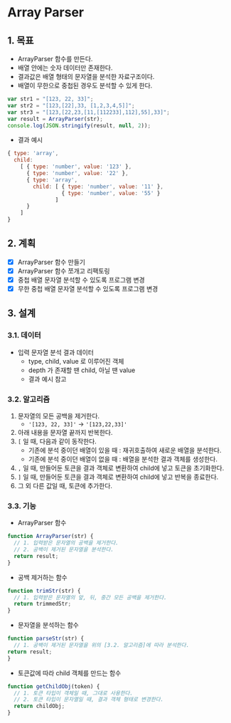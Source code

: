 # Array Parser

## 1. 목표

- ArrayParser 함수를 만든다.
- 배열 안에는 숫자 데이터만 존재한다.
- 결과값은 배열 형태의 문자열을 분석한 자료구조이다.
- 배열이 무한으로 중첩된 경우도 분석할 수 있게 한다.

```javascript
var str1 = "[123, 22, 33]";
var str2 = "[123,[22],33, [1,2,3,4,5]]";
var str3 = "[123,[22,23,[11,[112233],112],55],33]";
var result = ArrayParser(str);
console.log(JSON.stringify(result, null, 2));
```

- 결과 예시

```javascript
{ type: 'array',
  child:
    [ { type: 'number', value: '123' },
      { type: 'number', value: '22' },
      { type: 'array',
        child: [ { type: 'number', value: '11' },
                 { type: 'number', value: '55' }
               ] 
      }
    ] 
}
```

## 2. 계획

- [x] ArrayParser 함수 만들기
- [x] ArrayParser 함수 쪼개고 리팩토링
- [x] 중첩 배열 문자열 분석할 수 있도록 프로그램 변경
- [x] 무한 중첩 배열 문자열 분석할 수 있도록 프로그램 변경

## 3. 설계

### 3.1. 데이터

* 입력 문자열 분석 결과 데이터
  - type, child, value 로 이루어진 객체
  - depth 가 존재할 땐 child, 아닐 땐 value
  - 결과 예시 참고

### 3.2. 알고리즘

1. 문자열의 모든 공백을 제거한다.
    - `'[123, 22, 33]'` -> `'[123,22,33]'`
2. 아래 내용을 문자열 끝까지 반복한다.
3. `[` 일 때, 다음과 같이 동작한다.
    - 기존에 분석 중이던 배열이 있을 때 : 재귀호출하여 새로운 배열을 분석한다.
    - 기존에 분석 중이던 배열이 없을 때 : 배열을 분석한 결과 객체를 생성한다.
4. `,` 일 때, 만들어둔 토큰을 결과 객체로 변환하여 child에 넣고 토큰을 초기화한다.
5. `]` 일 때, 만들어둔 토큰을 결과 객체로 변환하여 child에 넣고 반복을 종료한다.
6. 그 외 다른 값일 때, 토큰에 추가한다.

### 3.3. 기능

- ArrayParser 함수

```javascript
function ArrayParser(str) {
  // 1. 입력받은 문자열의 공백을 제거한다.
  // 2. 공백이 제거된 문자열을 분석한다.
  return result;
}
```

- 공백 제거하는 함수

```javascript
function trimStr(str) {
  // 1. 입력받은 문자열의 앞, 뒤, 중간 모든 공백을 제거한다.
  return trimmedStr;
}
```

- 문자열을 분석하는 함수

```javascript
function parseStr(str) {
  // 1. 공백이 제거된 문자열을 위의 [3.2. 알고리즘]에 따라 분석한다.
return result;
}
```

- 토큰값에 따라 child 객체를 만드는 함수

```javascript
function getChildObj(token) {
  // 1. 토큰 타입이 객체일 때, 그대로 사용한다.
  // 2. 토큰 타입이 문자열일 때, 결과 객체 형태로 변경한다.
  return childObj;  
}
```